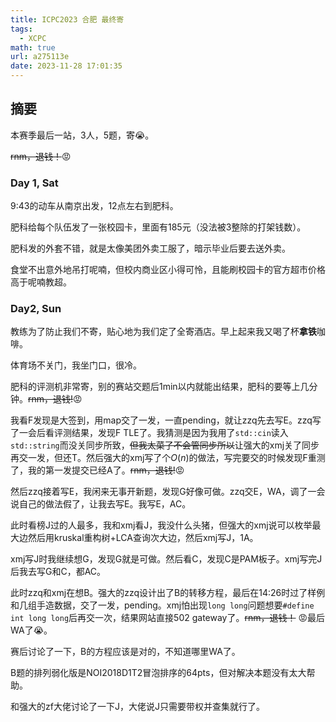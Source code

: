 ```yaml
---
title: ICPC2023 合肥 最终寄
tags:
  - XCPC
math: true
url: a275113e
date: 2023-11-28 17:01:35
---
```

## 摘要

本赛季最后一站，3人，5题，寄:sob:。

~~rnm，退钱！~~:rage:

<!--more-->

### Day 1, Sat

9:43的动车从南京出发，12点左右到肥科。

肥科给每个队伍发了一张校园卡，里面有185元（没法被3整除的打架钱数）。

肥科发的外套不错，就是太像美团外卖工服了，暗示毕业后要去送外卖。

食堂不出意外地吊打呢喃，但校内商业区小得可怜，且能刷校园卡的官方超市价格高于呢喃教超。

### Day2, Sun

教练为了防止我们不寄，贴心地为我们定了全寄酒店。早上起来我又喝了杯**拿铁**咖啡。

体育场不关门，我坐门口，很冷。

肥科的评测机非常寄，别的赛站交题后1min以内就能出结果，肥科的要等上几分钟。~~rnm，退钱!~~:rage:

我看F发现是大签到，用map交了一发，一直pending，就让zzq先去写E。zzq写了一会后看评测结果，发现F TLE了。我猜测是因为我用了`std::cin`读入`std::string`而没关同步所致，~~但我太菜了不会管同步所以~~让强大的xmj关了同步再交一发，但还T。然后强大的xmj写了个$O(n)$的做法，写完要交的时候发现F重测了，我的第一发提交已经A了。~~rnm，退钱!~~:rage:

然后zzq接着写E，我闲来无事开新题，发现G好像可做。zzq交E，WA，调了一会说自己的做法假了，让我去写E。我写E，AC。

此时看榜J过的人最多，我和xmj看J，我没什么头猪，但强大的xmj说可以枚举最大边然后用kruskal重构树+LCA查询次大边，然后xmj写J，1A。

xmj写J时我继续想G，发现G就是可做。然后看C，发现C是PAM板子。xmj写完J后我去写G和C，都AC。

此时zzq和xmj在想B。强大的zzq设计出了B的转移方程，最后在14:26时过了样例和几组手造数据，交了一发，pending。xmj怕出现`long long`问题想要`#define int long long`后再交一次，结果网站直接502 gateway了。~~rnm，退钱！~~ :rage:最后WA了:sob:。

赛后讨论了一下，B的方程应该是对的，不知道哪里WA了。

B题的排列弱化版是NOI2018D1T2冒泡排序的64pts，但对解决本题没有太大帮助。

和强大的zf大佬讨论了一下J，大佬说J只需要带权并查集就行了。